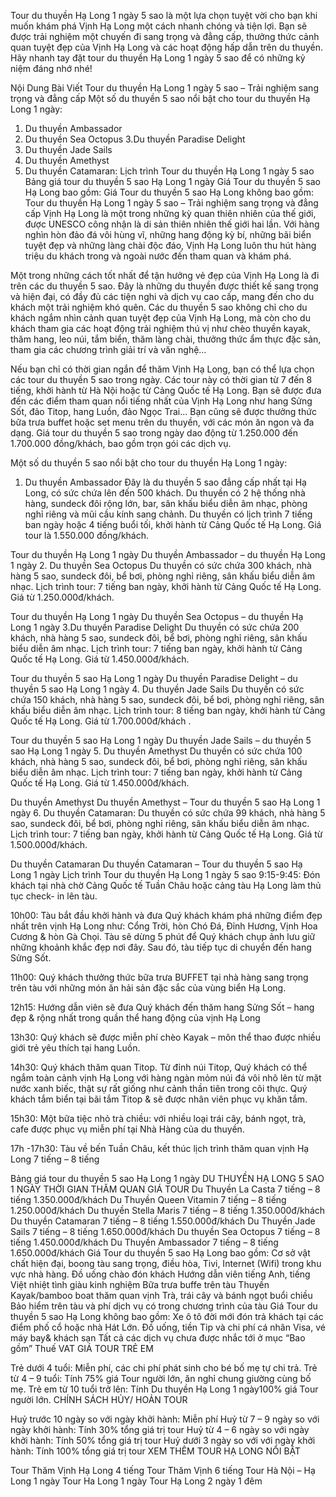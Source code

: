 Tour du thuyền Hạ Long 1 ngày 5 sao là một lựa chọn tuyệt vời cho bạn khi muốn khám phá Vịnh Hạ Long một cách nhanh chóng và tiện lợi. Bạn sẽ được trải nghiệm một chuyến đi sang trọng và đẳng cấp, thưởng thức cảnh quan tuyệt đẹp của Vịnh Hạ Long và các hoạt động hấp dẫn trên du thuyền. Hãy nhanh tay đặt tour du thuyền Hạ Long 1 ngày 5 sao để có những kỷ niệm đáng nhớ nhé!

Nội Dung Bài Viết
Tour du thuyền Hạ Long 1 ngày 5 sao – Trải nghiệm sang trọng và đẳng cấp
Một số du thuyền 5 sao nổi bật cho tour du thuyền Hạ Long 1 ngày:
1. Du thuyền Ambassador
2. Du thuyền Sea Octopus
3.Du thuyền Paradise Delight
4. Du thuyền Jade Sails
5. Du thuyền Amethyst
6. Du thuyền Catamaran:
Lịch trình Tour du thuyền Hạ Long 1 ngày 5 sao
Bảng giá tour du thuyền 5 sao Hạ Long 1 ngày
Giá Tour du thuyền 5 sao Hạ Long bao gồm:
Giá Tour du thuyền 5 sao Hạ Long không bao gồm:
Tour du thuyền Hạ Long 1 ngày 5 sao – Trải nghiệm sang trọng và đẳng cấp
Vịnh Hạ Long là một trong những kỳ quan thiên nhiên của thế giới, được UNESCO công nhận là di sản thiên nhiên thế giới hai lần. Với hàng nghìn hòn đảo đá vôi hùng vĩ, những hang động kỳ bí, những bãi biển tuyệt đẹp và những làng chài độc đáo, Vịnh Hạ Long luôn thu hút hàng triệu du khách trong và ngoài nước đến tham quan và khám phá.

Một trong những cách tốt nhất để tận hưởng vẻ đẹp của Vịnh Hạ Long là đi trên các du thuyền 5 sao. Đây là những du thuyền được thiết kế sang trọng và hiện đại, có đầy đủ các tiện nghi và dịch vụ cao cấp, mang đến cho du khách một trải nghiệm khó quên. Các du thuyền 5 sao không chỉ cho du khách ngắm nhìn cảnh quan tuyệt đẹp của Vịnh Hạ Long, mà còn cho du khách tham gia các hoạt động trải nghiệm thú vị như chèo thuyền kayak, thăm hang, leo núi, tắm biển, thăm làng chài, thưởng thức ẩm thực đặc sản, tham gia các chương trình giải trí và văn nghệ…

Nếu bạn chỉ có thời gian ngắn để thăm Vịnh Hạ Long, bạn có thể lựa chọn các tour du thuyền 5 sao trong ngày. Các tour này có thời gian từ 7 đến 8 tiếng, khởi hành từ Hà Nội hoặc từ Cảng Quốc tế Hạ Long. Bạn sẽ được đưa đến các điểm tham quan nổi tiếng nhất của Vịnh Hạ Long như hang Sửng Sốt, đảo Titop, hang Luồn, đảo Ngọc Trai… Bạn cũng sẽ được thưởng thức bữa trưa buffet hoặc set menu trên du thuyền, với các món ăn ngon và đa dạng. Giá tour du thuyền 5 sao trong ngày dao động từ 1.250.000 đến 1.700.000 đồng/khách, bao gồm trọn gói các dịch vụ.

Một số du thuyền 5 sao nổi bật cho tour du thuyền Hạ Long 1 ngày:
1. Du thuyền Ambassador
Đây là du thuyền 5 sao đẳng cấp nhất tại Hạ Long, có sức chứa lên đến 500 khách. Du thuyền có 2 hệ thống nhà hàng, sundeck đôi rộng lớn, bar, sân khấu biểu diễn âm nhạc, phòng nghỉ riêng và mũi cầu kính sang chảnh. Du thuyền có lịch trình 7 tiếng ban ngày hoặc 4 tiếng buổi tối, khởi hành từ Cảng Quốc tế Hạ Long. Giá tour là 1.550.000 đồng/khách.

Tour du thuyền Hạ Long 1 ngày
Du thuyền Ambassador – du thuyền Hạ Long 1 ngày
2. Du thuyền Sea Octopus
Du thuyền có sức chứa 300 khách, nhà hàng 5 sao, sundeck đôi, bể bơi, phòng nghỉ riêng, sân khấu biểu diễn âm nhạc. Lịch trình tour: 7 tiếng ban ngày, khởi hành từ Cảng Quốc tế Hạ Long. Giá từ 1.250.000đ/khách.

Tour du thuyền Hạ Long 1 ngày
Du thuyền Sea Octopus – du thuyền Hạ Long 1 ngày
3.Du thuyền Paradise Delight
Du thuyền có sức chứa 200 khách, nhà hàng 5 sao, sundeck đôi, bể bơi, phòng nghỉ riêng, sân khấu biểu diễn âm nhạc. Lịch trình tour: 7 tiếng ban ngày, khởi hành từ Cảng Quốc tế Hạ Long. Giá từ 1.450.000đ/khách.

Tour du thuyền 5 sao Hạ Long 1 ngày
Du thuyền Paradise Delight – du thuyền 5 sao Hạ Long 1 ngày
4. Du thuyền Jade Sails
Du thuyền có sức chứa 150 khách, nhà hàng 5 sao, sundeck đôi, bể bơi, phòng nghỉ riêng, sân khấu biểu diễn âm nhạc. Lịch trình tour: 8 tiếng ban ngày, khởi hành từ Cảng Quốc tế Hạ Long. Giá từ 1.700.000đ/khách .

Tour du thuyền 5 sao Hạ Long 1 ngày
Du thuyền Jade Sails – du thuyền 5 sao Hạ Long 1 ngày
5. Du thuyền Amethyst
Du thuyền có sức chứa 100 khách, nhà hàng 5 sao, sundeck đôi, bể bơi, phòng nghỉ riêng, sân khấu biểu diễn âm nhạc. Lịch trình tour: 7 tiếng ban ngày, khởi hành từ Cảng Quốc tế Hạ Long. Giá từ 1.450.000đ/khách.

Du thuyền Amethyst
Du thuyền Amethyst – Tour du thuyền 5 sao Hạ Long 1 ngày
6. Du thuyền Catamaran:
Du thuyền có sức chứa 99 khách, nhà hàng 5 sao, sundeck đôi, bể bơi, phòng nghỉ riêng, sân khấu biểu diễn âm nhạc. Lịch trình tour: 7 tiếng ban ngày, khởi hành từ Cảng Quốc tế Hạ Long. Giá từ 1.500.000đ/khách.

Du thuyền Catamaran
Du thuyền Catamaran – Tour du thuyền 5 sao Hạ Long 1 ngày
Lịch trình Tour du thuyền Hạ Long 1 ngày 5 sao
9:15-9:45: Đón khách tại nhà chờ  Cảng Quốc tế Tuần Châu hoặc cảng tàu Hạ Long làm thủ tục check- in lên tàu.

10h00: Tàu bắt đầu khởi hành và đưa Quý khách khám phá những điểm đẹp nhất trên vịnh Hạ Long như: Cổng Trời, hòn Chó Đá, Đỉnh Hương, Vịnh Hoa Cương &amp; hòn Gà Chọi. Tàu sẽ dừng 5 phút để Quý khách chụp ảnh lưu giữ những khoảnh khắc đẹp nơi đây. Sau đó, tàu tiếp tục di chuyển đến hang Sửng Sốt.

11h00: Quý khách thưởng thức bữa trưa BUFFET tại nhà hàng sang trọng trên tàu với những món ăn hải sản đặc sắc của vùng biển Hạ Long.

12h15: Hướng dẫn viên sẽ đưa Quý khách đến thăm hang Sửng Sốt – hang đẹp &amp; rộng nhất trong quần thể hang động của vịnh Hạ Long

13h30: Quý khách sẽ được miễn phí chèo Kayak – môn thể thao được nhiều giới trẻ yêu thích tại hang Luồn.

14h30: Quý khách thăm quan Titop. Từ đỉnh núi Titop, Quý khách có thể ngắm toàn cảnh vịnh Hạ Long với hàng ngàn mỏm núi đá vôi nhô lên từ mặt nước xanh biếc, thật sự rất giống như cảnh thần tiên trong cõi thực. Quý khách tắm biển tại bãi tắm Titop &amp; sẽ được nhân viên phục vụ khăn tắm.

15h30: Một bữa tiệc nhỏ trà chiều: với nhiều loại trái cây, bánh ngọt, trà, cafe được phục vụ miễn phí tại Nhà Hàng của du thuyền.

17h -17h30: Tàu về bến Tuần Châu, kết thúc lịch trình thăm quan vịnh Hạ Long 7 tiếng – 8 tiếng

Bảng giá tour du thuyền 5 sao Hạ Long 1 ngày
DU THUYỀN HẠ LONG 5 SAO 1 NGÀY	THỜI GIAN THĂM QUAN	GIÁ TOUR
Du Thuyền La Casta	 7 tiếng – 8 tiếng	1.350.000đ/khách
Du Thuyền Queen Vitamin	 7 tiếng – 8 tiếng	1.250.000đ/khách
Du thuyền Stella Maris	 7 tiếng – 8 tiếng	1.350.000đ/khách
Du thuyền Catamaran	 7 tiếng – 8 tiếng	1.550.000đ/khách
Du Thuyền Jade Sails	 7 tiếng – 8 tiếng	1.650.000đ/khách
Du thuyền Sea Octopus	 7 tiếng – 8 tiếng	1.450.000đ/khách
Du Thuyền Ambassador	 7 tiếng – 8 tiếng	1.650.000đ/khách
Giá Tour du thuyền 5 sao Hạ Long bao gồm:
Cơ sở vật chất hiện đại, boong tàu sang trọng, điều hòa,
Tivi, Internet (Wifi) trong khu vực nhà hàng.
Đồ uống chào đón khách
Hướng dẫn viên tiếng Anh, tiếng Việt nhiệt tình giàu kinh nghiệm
Bữa trưa buffe trên tàu
Thuyền Kayak/bamboo boat thăm quan vịnh
Trà, trái cây và bánh ngọt buổi chiều
Bảo hiểm trên tàu và phí dịch vụ có trong chương trình của tàu
Giá Tour du thuyền 5 sao Hạ Long không bao gồm:
 Xe ô tô đời mới đón trả khách tại các điểm phố cổ hoặc nhà Hát Lớn.
Đồ uống, tiền Tip và chi phí cá nhân
Visa, vé máy bay&amp; khách sạn
Tất cả các dịch vụ chưa được nhắc tới ở mục “Bao gồm”
Thuế VAT
GIÁ TOUR TRẺ EM

Trẻ dưới 4 tuổi: Miễn phí, các chi phí phát sinh cho bé bố mẹ tự chi trả.
Trẻ từ 4 – 9 tuổi: Tính 75% giá Tour người lớn, ăn nghỉ chung giường cùng bố mẹ.
Trẻ em từ 10 tuổi trở lên: Tính Du thuyền Hạ Long 1 ngày100% giá Tour người lớn.
CHÍNH SÁCH HỦY/ HOẢN TOUR

Huỷ trước 10 ngày so với ngày khởi hành: Miễn phí
Huỷ từ 7 – 9 ngày so với ngày khởi hành: Tính 30% tổng giá trị tour
Huỷ từ 4 – 6 ngày so với ngày khởi hành: Tính 50% tổng giá trị tour
Huỷ dưới 3 ngày so với với ngày khởi hành: Tính 100% tổng giá trị tour
XEM THÊM TOUR HẠ LONG NỔI BẬT

Tour Thăm Vịnh Hạ Long 4 tiếng
Tour Thăm Vịnh 6 tiếng
Tour Hà Nội – Hạ Long 1 ngày
Tour Ha Long 1 ngày 
Tour Hạ Long 2 ngày 1 đêm
